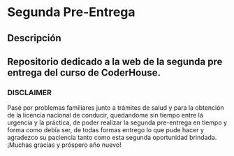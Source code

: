 # Segunda Pre-Entrega
## Descripción
Repositorio dedicado a la web de la segunda pre entrega del curso de CoderHouse.
---
### DISCLAIMER
Pasé por problemas familiares junto a trámites de salud y para la obtención de la licencia nacional de conducir, quedandome sin tiempo entre la urgencia y la práctica, de poder realizar la segunda pre-entrega en tiempo y forma como debía ser, de todas formas entrego lo que pude hacer y agradezco su paciencia tanto como esta segunda oportunidad brindada. ¡Muchas gracias y próspero año nuevo!
